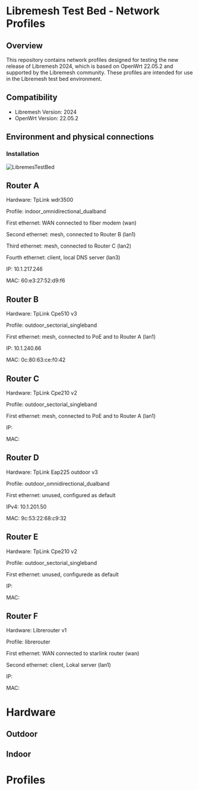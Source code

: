 # Libremesh Test Bed - Network Profiles


## Overview

This repository contains network profiles designed for testing the new release of Libremesh 2024, which is based on OpenWrt 22.05.2 and supported by the Libremesh community. These profiles are intended for use in the Libremesh test bed environment.

## Compatibility

- Libremesh Version: 2024
- OpenWrt Version: 22.05.2

## Environment and physical connections

### Installation
![LibremesTestBed](diagram.png)

## Router A

Hardware: TpLink wdr3500

Profile: indoor_omnidirectional_dualband

First ethernet: WAN connected to fiber modem (wan)

Second ethernet: mesh, connected to Router B (lan1)

Third ethernet: mesh, connected to Router C (lan2)

Fourth ethernet: client, local DNS server (lan3)

IP: 10.1.217.246

MAC: 60:e3:27:52:d9:f6

## Router B

Hardware: TpLink Cpe510 v3

Profile: outdoor_sectorial_singleband

First ethernet: mesh, connected to PoE and to Router A (lan1)

IP: 10.1.240.66

MAC: 0c:80:63:ce:f0:42

## Router C

Hardware: TpLink Cpe210 v2

Profile: outdoor_sectorial_singleband

First ethernet: mesh, connected to PoE and to Router A (lan1)

IP: 

MAC: 

## Router D

Hardware: TpLink Eap225 outdoor v3

Profile: outdoor_omnidirectional_dualband

First ethernet: unused, configured as default


IPv4: 10.1.201.50

MAC: 9c:53:22:68:c9:32

## Router E

Hardware: TpLink Cpe210 v2

Profile: outdoor_sectorial_singleband

First ethernet: unused, configurede as default

IP: 

MAC: 


## Router F

Hardware: Librerouter v1

Profile: librerouter

First ethernet: WAN connected to starlink router (wan)

Second ethernet: client, Lokal server (lan1)

IP: 

MAC: 

# Hardware

## Outdoor



## Indoor




# Profiles


